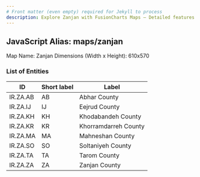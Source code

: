 ```yaml
---
# Front matter (even empty) required for Jekyll to process
description: Explore Zanjan with FusionCharts Maps – Detailed features for seamless integration. Try now & enhance your data visualization today! 
---
```


## JavaScript Alias: maps/zanjan

Map Name: Zanjan
Dimensions (Width x Height): 610x570





### List of Entities

ID | Short label | Label
---|---|---|
IR.ZA.AB|AB|Abhar County
IR.ZA.IJ|IJ|Eejrud County
IR.ZA.KH|KH|Khodabandeh County
IR.ZA.KR|KR|Khorramdarreh County
IR.ZA.MA|MA|Mahneshan County
IR.ZA.SO|SO|Soltaniyeh County
IR.ZA.TA|TA|Tarom County
IR.ZA.ZA|ZA|Zanjan County